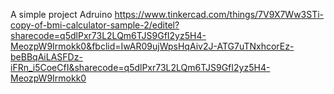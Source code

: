A simple project Adruino 
https://www.tinkercad.com/things/7V9X7Ww3STi-copy-of-bmi-calculator-sample-2/editel?sharecode=q5dlPxr73L2LQm6TJS9GfI2yz5H4-MeozpW9Irmokk0&fbclid=IwAR09ujWpsHqAiv2J-ATG7uTNxhcorEz-beBBqAiLASFDz-iFRn_i5CoeCfI&sharecode=q5dlPxr73L2LQm6TJS9GfI2yz5H4-MeozpW9Irmokk0
